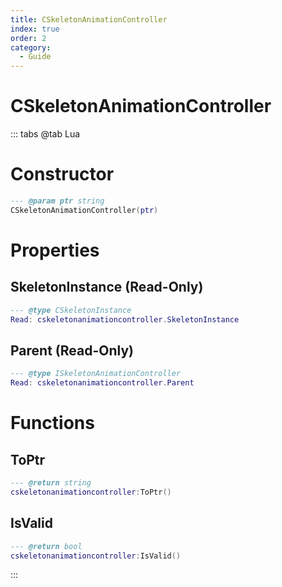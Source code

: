 ```yaml
---
title: CSkeletonAnimationController
index: true
order: 2
category:
  - Guide
---
```


# CSkeletonAnimationController

::: tabs
@tab Lua
# Constructor
```lua
--- @param ptr string
CSkeletonAnimationController(ptr)
```
# Properties
## SkeletonInstance (Read-Only)
```lua
--- @type CSkeletonInstance
Read: cskeletonanimationcontroller.SkeletonInstance
```
## Parent (Read-Only)
```lua
--- @type ISkeletonAnimationController
Read: cskeletonanimationcontroller.Parent
```
# Functions
## ToPtr
```lua
--- @return string
cskeletonanimationcontroller:ToPtr()
```
## IsValid
```lua
--- @return bool
cskeletonanimationcontroller:IsValid()
```

:::